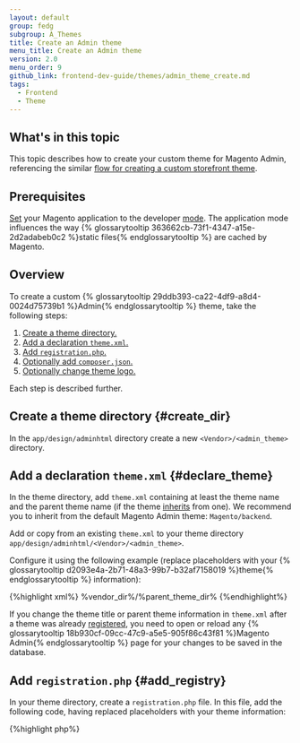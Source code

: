 ```yaml
---
layout: default
group: fedg
subgroup: A_Themes
title: Create an Admin theme
menu_title: Create an Admin theme
version: 2.0
menu_order: 9
github_link: frontend-dev-guide/themes/admin_theme_create.md
tags:
  - Frontend
  - Theme
---
```

<h2 id="favicon-intro">What's in this topic</h2>

This topic describes how to create your custom theme for Magento Admin, referencing the similar [flow for creating a custom storefront theme]({{site.gdeurl}}frontend-dev-guide/themes/theme-create.html).


## Prerequisites 

[Set]({{page.baseurl}}config-guide/cli/config-cli-subcommands-mode.html) your Magento application to the developer [mode]({{page.baseurl}}config-guide/bootstrap/magento-modes.html). The application mode influences the way {% glossarytooltip 363662cb-73f1-4347-a15e-2d2adabeb0c2 %}static files{% endglossarytooltip %} are cached by Magento. 

## Overview

To create a custom {% glossarytooltip 29ddb393-ca22-4df9-a8d4-0024d75739b1 %}Admin{% endglossarytooltip %} theme, take the following steps:

1. [Create a theme directory.](#create_dir)
2. [Add a declaration `theme.xml`.](#declare_theme)
3. [Add `registration.php`.](#add_registry)
4. [Optionally add `composer.json`.](#make_composer)
5. [Optionally change theme logo.](#logo)

Each step is described further.

## Create a theme directory {#create_dir}
In the `app/design/adminhtml` directory create a new `<Vendor>/<admin_theme>` directory.

## Add a declaration `theme.xml` {#declare_theme}

In the theme directory, add `theme.xml` containing at least the theme name and the parent theme name (if the theme [inherits]({{page.baseurl}}frontend-dev-guide/themes/theme-inherit.html) from one). We recommend you to inherit from the default Magento Admin theme: `Magento/backend`.

Add or copy from an existing `theme.xml` to your theme directory `app/design/adminhtml/<Vendor>/<admin_theme>`.

Configure it using the following example (replace placeholders with your {% glossarytooltip d2093e4a-2b71-48a3-99b7-b32af7158019 %}theme{% endglossarytooltip %} information):

{%highlight xml%}
<theme xmlns:xsi="http://www.w3.org/2001/XMLSchema-instance" xsi:noNamespaceSchemaLocation="urn:magento:framework:Config/etc/theme.xsd">
     <title>%Theme title%</title> <!-- your theme's name -->
     <parent>%vendor_dir%/%parent_theme_dir%</parent> <!-- the parent theme. Example: Magento/backend -->
 </theme>
{%endhighlight%}

If you change the theme title or parent theme information in `theme.xml` after a theme was already [registered](#register_theme), you need to open or reload any {% glossarytooltip 18b930cf-09cc-47c9-a5e5-905f86c43f81 %}Magento Admin{% endglossarytooltip %} page for your changes to be saved in the database.



## Add `registration.php` {#add_registry}
In your theme directory, create a `registration.php` file.
In this file, add the following code, having replaced placeholders with your theme information:

{%highlight php%}
<?php
/**
 * Copyright © 2016 Magento. All rights reserved.
 * See COPYING.txt for license details.
 */
\Magento\Framework\Component\ComponentRegistrar::register(
    \Magento\Framework\Component\ComponentRegistrar::THEME,
    'adminhtml/%vendor_dir/your_theme_dir%', // Example: 'adminhtml/Magento/backend'
    __DIR__
);  
{%endhighlight%}

## Optionally add `composer.json` {#make_composer}
See the [Make your theme a Composer package (optional)]({{page.baseurl}}frontend-dev-guide/themes/theme-create.html#fedg_create_theme_composer)


## Admin theme logo (optional) {#logo}

In the default `Magento/backend` theme `lib/web/images/magento-logo.svg` is used as theme logo. 
To override it, in your theme directory, create a `web/images` sub-directory, and add your custom file named `magento-logo.svg`. 
If you want to use the file with other name and/or format, you need to additionally declare it as described in [Declaring theme logo]({{page.baseurl}}frontend-dev-guide/themes/theme-create.html#logo_declare).


## Theme registration {#register_theme}

Once you open the Magento Admin (or reload any  Magento Admin page) having added the theme files to the files system, your theme gets registered and added to the database.

## Apply the Admin theme

See the [Apply a custom Admin theme topic]({{page.baseurl}}frontend-dev-guide/themes/admin_theme_apply.html).

